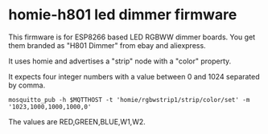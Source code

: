 # homie-h801 led dimmer firmware

This firmware is for ESP8266 based LED RGBWW dimmer boards. You get them
branded as "H801 Dimmer" from ebay and aliexpress.

It uses homie and advertises a "strip" node with a "color" property.

It expects four integer numbers with a value between 0 and 1024 separated by
comma.

``mosquitto_pub -h $MQTTHOST -t 'homie/rgbwstrip1/strip/color/set' -m '1023,1000,1000,1000,0'``

The values are RED,GREEN,BLUE,W1,W2.
